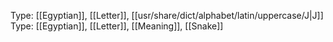Type: [[Egyptian]], [[Letter]], [[usr/share/dict/alphabet/latin/uppercase/J|J]]
Type: [[Egyptian]], [[Letter]], [[Meaning]], [[Snake]]